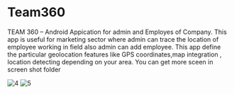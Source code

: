 # Team360

TEAM 360 – Android Appication for admin and Employes of Company. This app is useful for marketing sector where admin can trace the location of employee working in field also admin can add employee.
This app define the particular geolocation features like GPS coordinates,map integration , location detecting depending on your area.
You can get more sceen in screen shot folder

![4](https://user-images.githubusercontent.com/62711294/192200350-3d988488-e426-4478-abb4-415c5201b822.jpeg)
![5](https://user-images.githubusercontent.com/62711294/192200357-d5f9d94c-0816-4940-8e4a-585fbac41550.jpeg)
